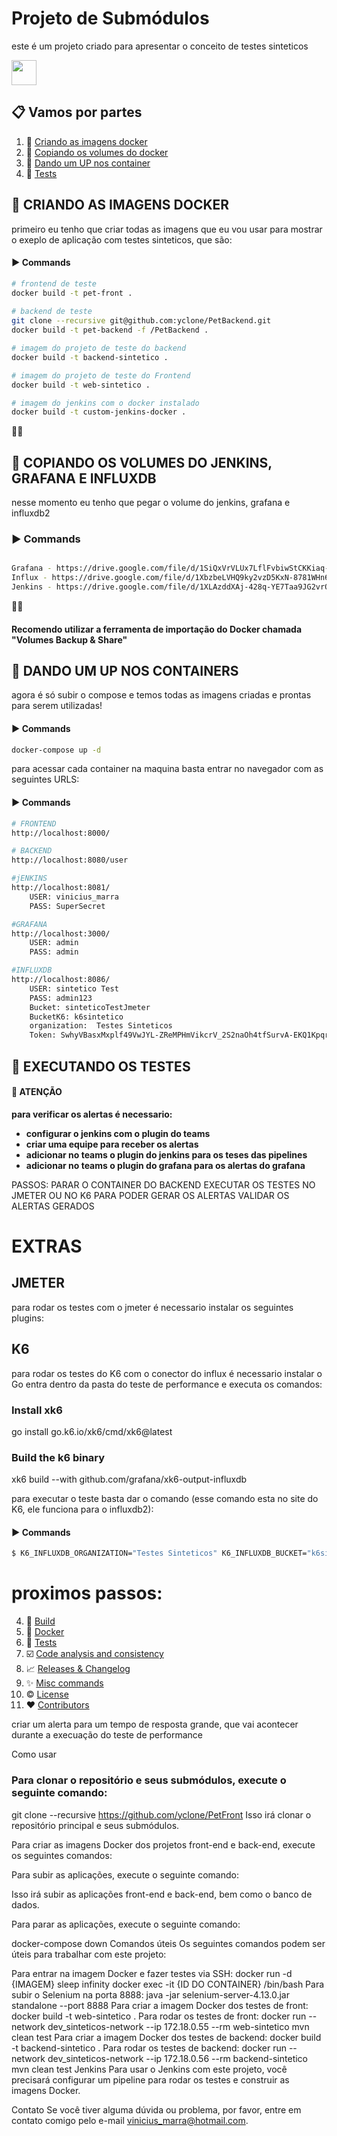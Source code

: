 # Projeto de Submódulos

este é um projeto criado para apresentar o conceito de testes sinteticos

<img loading="lazy" src="https://cdn.jsdelivr.net/gh/devicons/devicon/icons/git/git-original.svg" width="40" height="40"/>

## 📋 Vamos por partes

1. 🐳 [Criando as imagens docker](#criando-as-imagens-docker)
2. 📅 [Copiando os volumes do docker](#copiando-volumes)
3. 🚀 [Dando um UP nos container](#dandoup-containers)
4. 🧪 [Tests](#tests)

## <a name="criando-as-imagens-docker">🐳 CRIANDO AS IMAGENS DOCKER</a>

primeiro eu tenho que criar todas as imagens que eu vou usar para mostrar o exeplo de aplicação com testes sinteticos, que são:

#### ▶️ Commands
```bash
# frontend de teste
docker build -t pet-front .
	
# backend de teste
git clone --recursive git@github.com:yclone/PetBackend.git
docker build -t pet-backend -f /PetBackend .

# imagem do projeto de teste do backend
docker build -t backend-sintetico .

# imagem do projeto de teste do Frontend
docker build -t web-sintetico .

# imagem do jenkins com o docker instalado
docker build -t custom-jenkins-docker .

```
🚀🚀

## <a name="copiando-volumes">📅 COPIANDO OS VOLUMES DO JENKINS, GRAFANA E INFLUXDB </a>

nesse momento eu tenho que pegar o volume do jenkins, grafana e influxdb2

### ▶️ Commands
```bash

Grafana - https://drive.google.com/file/d/1SiQxVrVLUx7LflFvbiwStCKKiaq-J3BC/view?usp=drive_link
Influx - https://drive.google.com/file/d/1XbzbeLVHQ9ky2vzD5KxN-8781WHn6-F-/view?usp=drive_link
Jenkins - https://drive.google.com/file/d/1XLAzddXAj-428q-YE7Taa9JG2vrQGd7W/view?usp=drive_link
```
🚀🚀

#### Recomendo utilizar a ferramenta de importação do Docker chamada "Volumes Backup & Share"

## <a name="dandoup-containers">🚀 DANDO UM UP NOS CONTAINERS </a>

agora é só subir o compose e temos todas as imagens criadas e prontas para serem utilizadas!

#### ▶️ Commands
```bash
docker-compose up -d
```

para acessar cada container na maquina basta entrar no navegador com as seguintes URLS:

#### ▶️ Commands
```bash
# FRONTEND
http://localhost:8000/

# BACKEND
http://localhost:8080/user

#jENKINS
http://localhost:8081/
    USER: vinicius_marra
    PASS: SuperSecret

#GRAFANA
http://localhost:3000/
    USER: admin
    PASS: admin

#INFLUXDB
http://localhost:8086/
    USER: sintetico Test
    PASS: admin123
    Bucket: sinteticoTestJmeter
    BucketK6: k6sintetico
    organization:  Testes Sinteticos
    Token: SwhyVBasxMxplf49VwJYL-ZReMPHmVikcrV_2S2naOh4tfSurvA-EKQ1KpqrVPHquurSbZHjNktfODjtGQM8Qg==
```

## <a name="tests">🧪 EXECUTANDO OS TESTES</a>

#### 📣 ATENÇÃO

<b>para verificar os alertas é necessario:
* configurar o jenkins com o plugin do teams
* criar uma equipe para receber os alertas
* adicionar no teams o plugin do jenkins para os teses das pipelines
* adicionar no teams o plugin do grafana para os alertas do grafana
</b>


PASSOS:
PARAR O CONTAINER DO BACKEND
EXECUTAR OS TESTES NO JMETER OU NO K6 PARA PODER GERAR OS ALERTAS
VALIDAR OS ALERTAS GERADOS


# EXTRAS

## JMETER

para rodar os testes com o jmeter é necessario instalar os seguintes plugins:


## K6
para rodar os testes do K6 com o conector do influx é necessario instalar o Go
entra dentro da pasta do teste de performance e executa os comandos:
### Install xk6
go install go.k6.io/xk6/cmd/xk6@latest

### Build the k6 binary
xk6 build --with github.com/grafana/xk6-output-influxdb

para executar o teste basta dar o comando (esse comando esta no site do K6, ele funciona para o influxdb2):
#### ▶️ Commands
```bash
$ K6_INFLUXDB_ORGANIZATION="Testes Sinteticos" K6_INFLUXDB_BUCKET="k6sintetico" K6_INFLUXDB_TOKEN="SwhyVBasxMxplf49VwJYL-ZReMPHmVikcrV_2S2naOh4tfSurvA-EKQ1KpqrVPHquurSbZHjNktfODjtGQM8Qg==" K6_INFLUXDB_ADDR="http://localhost:8086" ./k6 run scenarios/Get-health.js -o xk6-influxdb
```




# proximos passos:

4. 🚀 [Build](#build)
5. 🐳 [Docker](#docker)
6. 💯 [Tests](#tests)
7. ☑️ [Code analysis and consistency](#code-analysis-and-consistency)
8. 📈 [Releases & Changelog](#versions)
9. ✨ [Misc commands](#misc-commands)
10. ©️ [License](#license)
11. ❤️ [Contributors](#contributors)


criar um alerta para um tempo de resposta grande, que vai acontecer durante a execuação do teste de performance


Como usar
### Para clonar o repositório e seus submódulos, execute o seguinte comando:

git clone --recursive https://github.com/yclone/PetFront
Isso irá clonar o repositório principal e seus submódulos.

Para criar as imagens Docker dos projetos front-end e back-end, execute os seguintes comandos:


Para subir as aplicações, execute o seguinte comando:


Isso irá subir as aplicações front-end e back-end, bem como o banco de dados.

Para parar as aplicações, execute o seguinte comando:

docker-compose down
Comandos úteis
Os seguintes comandos podem ser úteis para trabalhar com este projeto:

Para entrar na imagem Docker e fazer testes via SSH:
docker run -d {IMAGEM} sleep infinity
docker exec -it {ID DO CONTAINER} /bin/bash
Para subir o Selenium na porta 8888:
java -jar selenium-server-4.13.0.jar standalone --port 8888
Para criar a imagem Docker dos testes de front:
docker build -t web-sintetico .
Para rodar os testes de front:
docker run --network dev_sinteticos-network --ip 172.18.0.55 --rm web-sintetico mvn clean test
Para criar a imagem Docker dos testes de backend:
docker build -t backend-sintetico .
Para rodar os testes de backend:
docker run --network dev_sinteticos-network --ip 172.18.0.56 --rm backend-sintetico mvn clean test
Jenkins
Para usar o Jenkins com este projeto, você precisará configurar um pipeline para rodar os testes e construir as imagens Docker.

Contato
Se você tiver alguma dúvida ou problema, por favor, entre em contato comigo pelo e-mail vinicius_marra@hotmail.com.